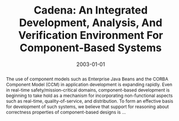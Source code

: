 ---
title: "Cadena: An Integrated Development, Analysis, And Verification Environment For Component-Based Systems"
abstract: "The use of component models such as Enterprise Java Beans and the CORBA Component Model (CCM) in application development is expanding rapidly. Even in real-time safety/mission-critical domains, component-based development is beginning to take hold as a mechanism for incorporating non-functional aspects such as real-time, quality-of-service, and distribution. To form an effective basis for development of such systems, we believe that support for reasoning about correctness properties of component-based designs is …"
date: 2003-01-01
venue: "Proceedings of the 25th International Conference on Software Engineering, May 3-10, 2003, Portland, Oregon, USA"
paperurl: https://ieeexplore.ieee.org/abstract/document/1201197/
authors: "John Hatcliff, Xianghua Deng, Matthew B. Dwyer, Georg Jung and Venkatesh Prasad Ranganath"
awards: ""
---